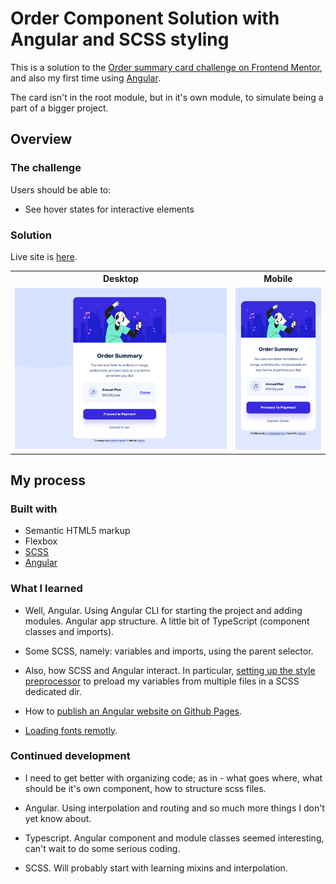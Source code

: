 
# Order Component Solution with Angular and SCSS styling

This is a solution to the [Order summary card challenge on Frontend Mentor](https://www.frontendmentor.io/challenges/order-summary-component-QlPmajDUj), and also my first time using [Angular](https://angular.io/).

The card isn't in the root module, but in it's own module, to simulate being a part of a bigger project.


## Overview

### The challenge

Users should be able to:

- See hover states for interactive elements

### Solution

Live site is [here](https://fobya7.github.io/order-summary-component/).

<table>
    <tr>
        <th>Desktop</th>
        <th>Mobile</th>
    </tr>
    <tr>
        <td width="70%"> <img src="readme/screenshot-desktop.png"> </td>
        <td width="30%"> <img src="readme/screenshot-mobile.png"> </td>
    </tr>
</table>


## My process

### Built with

- Semantic HTML5 markup
- Flexbox
- [SCSS](https://sass-lang.com/)
- [Angular](https://angular.io/)

### What I learned

- Well, Angular. Using Angular CLI for starting the project and adding modules.
Angular app structure. A little bit of TypeScript (component classes and imports).

- Some SCSS, namely: variables and imports, using the parent selector.

- Also, how SCSS and Angular interact. In particular, [setting up the style preprocessor](https://www.digitalocean.com/community/tutorials/using-sass-with-the-angular-cli) to preload my variables from multiple files in a SCSS dedicated dir.

- How to [publish an Angular website on Github Pages](https://github.com/angular-schule/angular-cli-ghpages).

- [Loading fonts remotly](https://developers.google.com/fonts/docs/getting_started).

### Continued development

- I need to get better with organizing code; as in - what goes where, what should be it's own component, how to structure scss files.

- Angular. Using interpolation and routing and so much more things I don't yet know about.

- Typescript. Angular component and module classes seemed interesting, can't wait to do some serious coding.

- SCSS. Will probably start with learning mixins and interpolation.